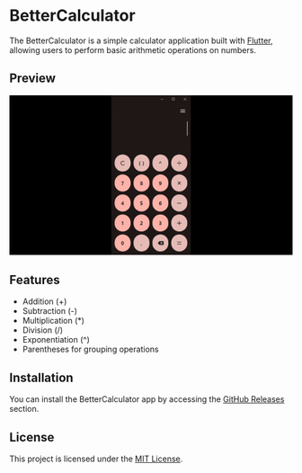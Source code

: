 # BetterCalculator

The BetterCalculator is a simple calculator application built with [Flutter](https://flutter.dev/), allowing users to perform basic arithmetic operations on numbers.

## Preview

![BetterCalculator Gif](preview/preview_app.gif)

## Features

- Addition (+)
- Subtraction (-)
- Multiplication (\*)
- Division (/)
- Exponentiation (^)
- Parentheses for grouping operations

## Installation

You can install the BetterCalculator app by accessing the [GitHub Releases](https://github.com/gbrissi/better_calculator/releases) section.

## License

This project is licensed under the [MIT License](LICENSE).
